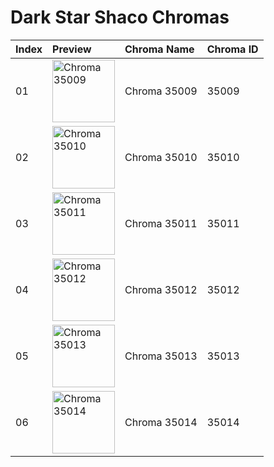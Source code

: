 # Dark Star Shaco Chromas

| Index | Preview | Chroma Name | Chroma ID |
|:---|:---|:---|:---|
| 01 | <img src='https://raw.communitydragon.org/latest/plugins/rcp-be-lol-game-data/global/default/v1/champion-chroma-images/35/35009.png' alt='Chroma 35009' width='100'> | Chroma 35009 | 35009 |
| 02 | <img src='https://raw.communitydragon.org/latest/plugins/rcp-be-lol-game-data/global/default/v1/champion-chroma-images/35/35010.png' alt='Chroma 35010' width='100'> | Chroma 35010 | 35010 |
| 03 | <img src='https://raw.communitydragon.org/latest/plugins/rcp-be-lol-game-data/global/default/v1/champion-chroma-images/35/35011.png' alt='Chroma 35011' width='100'> | Chroma 35011 | 35011 |
| 04 | <img src='https://raw.communitydragon.org/latest/plugins/rcp-be-lol-game-data/global/default/v1/champion-chroma-images/35/35012.png' alt='Chroma 35012' width='100'> | Chroma 35012 | 35012 |
| 05 | <img src='https://raw.communitydragon.org/latest/plugins/rcp-be-lol-game-data/global/default/v1/champion-chroma-images/35/35013.png' alt='Chroma 35013' width='100'> | Chroma 35013 | 35013 |
| 06 | <img src='https://raw.communitydragon.org/latest/plugins/rcp-be-lol-game-data/global/default/v1/champion-chroma-images/35/35014.png' alt='Chroma 35014' width='100'> | Chroma 35014 | 35014 |
